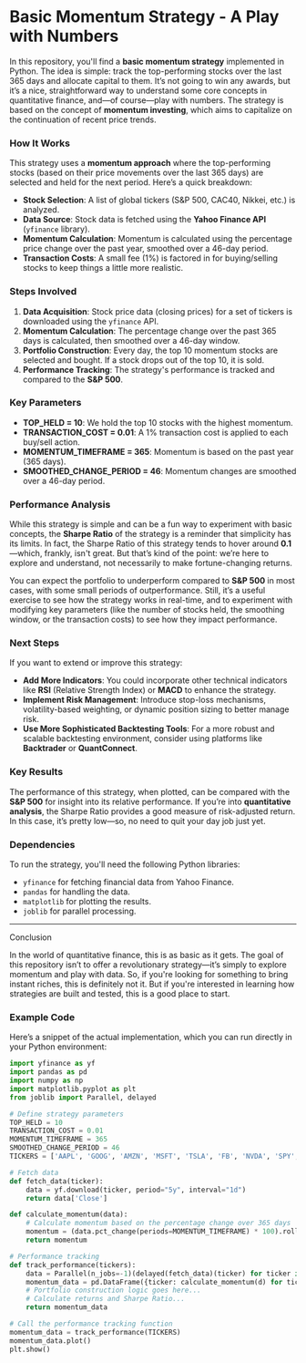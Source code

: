 # **Basic Momentum Strategy - A Play with Numbers**

In this repository, you'll find a **basic momentum strategy** implemented in Python. The idea is simple: track the top-performing stocks over the last 365 days and allocate capital to them. It’s not going to win any awards, but it’s a nice, straightforward way to understand some core concepts in quantitative finance, and—of course—play with numbers. The strategy is based on the concept of **momentum investing**, which aims to capitalize on the continuation of recent price trends.

### **How It Works**

This strategy uses a **momentum approach** where the top-performing stocks (based on their price movements over the last 365 days) are selected and held for the next period. Here’s a quick breakdown:

- **Stock Selection**: A list of global tickers (S&P 500, CAC40, Nikkei, etc.) is analyzed.
- **Data Source**: Stock data is fetched using the **Yahoo Finance API** (`yfinance` library).
- **Momentum Calculation**: Momentum is calculated using the percentage price change over the past year, smoothed over a 46-day period.
- **Transaction Costs**: A small fee (1%) is factored in for buying/selling stocks to keep things a little more realistic.

### **Steps Involved**

1. **Data Acquisition**: Stock price data (closing prices) for a set of tickers is downloaded using the `yfinance` API.
2. **Momentum Calculation**: The percentage change over the past 365 days is calculated, then smoothed over a 46-day window.
3. **Portfolio Construction**: Every day, the top 10 momentum stocks are selected and bought. If a stock drops out of the top 10, it is sold.
4. **Performance Tracking**: The strategy's performance is tracked and compared to the **S&P 500**. 

### **Key Parameters**

- **TOP_HELD = 10**: We hold the top 10 stocks with the highest momentum.
- **TRANSACTION_COST = 0.01**: A 1% transaction cost is applied to each buy/sell action.
- **MOMENTUM_TIMEFRAME = 365**: Momentum is based on the past year (365 days).
- **SMOOTHED_CHANGE_PERIOD = 46**: Momentum changes are smoothed over a 46-day period.

### **Performance Analysis**

While this strategy is simple and can be a fun way to experiment with basic concepts, the **Sharpe Ratio** of the strategy is a reminder that simplicity has its limits. In fact, the Sharpe Ratio of this strategy tends to hover around **0.1**—which, frankly, isn't great. But that’s kind of the point: we’re here to explore and understand, not necessarily to make fortune-changing returns.

You can expect the portfolio to underperform compared to **S&P 500** in most cases, with some small periods of outperformance. Still, it’s a useful exercise to see how the strategy works in real-time, and to experiment with modifying key parameters (like the number of stocks held, the smoothing window, or the transaction costs) to see how they impact performance.

### **Next Steps**

If you want to extend or improve this strategy:
- **Add More Indicators**: You could incorporate other technical indicators like **RSI** (Relative Strength Index) or **MACD** to enhance the strategy.
- **Implement Risk Management**: Introduce stop-loss mechanisms, volatility-based weighting, or dynamic position sizing to better manage risk.
- **Use More Sophisticated Backtesting Tools**: For a more robust and scalable backtesting environment, consider using platforms like **Backtrader** or **QuantConnect**.

### **Key Results**

The performance of this strategy, when plotted, can be compared with the **S&P 500** for insight into its relative performance. If you’re into **quantitative analysis**, the Sharpe Ratio provides a good measure of risk-adjusted return. In this case, it’s pretty low—so, no need to quit your day job just yet.

### **Dependencies**

To run the strategy, you'll need the following Python libraries:
- `yfinance` for fetching financial data from Yahoo Finance.
- `pandas` for handling the data.
- `matplotlib` for plotting the results.
- `joblib` for parallel processing.

---

Conclusion

In the world of quantitative finance, this is as basic as it gets. The goal of this repository isn’t to offer a revolutionary strategy—it’s simply to explore momentum and play with data. So, if you're looking for something to bring instant riches, this is definitely not it. But if you're interested in learning how strategies are built and tested, this is a good place to start.

### **Example Code**

Here’s a snippet of the actual implementation, which you can run directly in your Python environment:

```python
import yfinance as yf
import pandas as pd
import numpy as np
import matplotlib.pyplot as plt
from joblib import Parallel, delayed

# Define strategy parameters
TOP_HELD = 10
TRANSACTION_COST = 0.01
MOMENTUM_TIMEFRAME = 365
SMOOTHED_CHANGE_PERIOD = 46
TICKERS = ['AAPL', 'GOOG', 'AMZN', 'MSFT', 'TSLA', 'FB', 'NVDA', 'SPY', 'SP500', 'DJIA']  # Example tickers

# Fetch data
def fetch_data(ticker):
    data = yf.download(ticker, period="5y", interval="1d")
    return data['Close']

def calculate_momentum(data):
    # Calculate momentum based on the percentage change over 365 days
    momentum = (data.pct_change(periods=MOMENTUM_TIMEFRAME) * 100).rolling(SMOOTHED_CHANGE_PERIOD).mean()
    return momentum

# Performance tracking
def track_performance(tickers):
    data = Parallel(n_jobs=-1)(delayed(fetch_data)(ticker) for ticker in tickers)
    momentum_data = pd.DataFrame({ticker: calculate_momentum(d) for ticker, d in zip(tickers, data)})
    # Portfolio construction logic goes here...
    # Calculate returns and Sharpe Ratio...
    return momentum_data

# Call the performance tracking function
momentum_data = track_performance(TICKERS)
momentum_data.plot()
plt.show()

